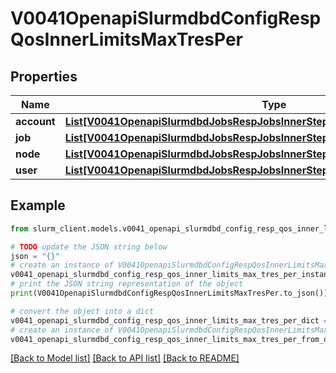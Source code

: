# V0041OpenapiSlurmdbdConfigRespQosInnerLimitsMaxTresPer


## Properties

Name | Type | Description | Notes
------------ | ------------- | ------------- | -------------
**account** | [**List[V0041OpenapiSlurmdbdJobsRespJobsInnerStepsInnerTresRequestedMaxInner]**](V0041OpenapiSlurmdbdJobsRespJobsInnerStepsInnerTresRequestedMaxInner.md) | MaxTRESPerAccount | [optional] 
**job** | [**List[V0041OpenapiSlurmdbdJobsRespJobsInnerStepsInnerTresRequestedMaxInner]**](V0041OpenapiSlurmdbdJobsRespJobsInnerStepsInnerTresRequestedMaxInner.md) | MaxTRESPerJob | [optional] 
**node** | [**List[V0041OpenapiSlurmdbdJobsRespJobsInnerStepsInnerTresRequestedMaxInner]**](V0041OpenapiSlurmdbdJobsRespJobsInnerStepsInnerTresRequestedMaxInner.md) | MaxTRESPerNode | [optional] 
**user** | [**List[V0041OpenapiSlurmdbdJobsRespJobsInnerStepsInnerTresRequestedMaxInner]**](V0041OpenapiSlurmdbdJobsRespJobsInnerStepsInnerTresRequestedMaxInner.md) | MaxTRESPerUser | [optional] 

## Example

```python
from slurm_client.models.v0041_openapi_slurmdbd_config_resp_qos_inner_limits_max_tres_per import V0041OpenapiSlurmdbdConfigRespQosInnerLimitsMaxTresPer

# TODO update the JSON string below
json = "{}"
# create an instance of V0041OpenapiSlurmdbdConfigRespQosInnerLimitsMaxTresPer from a JSON string
v0041_openapi_slurmdbd_config_resp_qos_inner_limits_max_tres_per_instance = V0041OpenapiSlurmdbdConfigRespQosInnerLimitsMaxTresPer.from_json(json)
# print the JSON string representation of the object
print(V0041OpenapiSlurmdbdConfigRespQosInnerLimitsMaxTresPer.to_json())

# convert the object into a dict
v0041_openapi_slurmdbd_config_resp_qos_inner_limits_max_tres_per_dict = v0041_openapi_slurmdbd_config_resp_qos_inner_limits_max_tres_per_instance.to_dict()
# create an instance of V0041OpenapiSlurmdbdConfigRespQosInnerLimitsMaxTresPer from a dict
v0041_openapi_slurmdbd_config_resp_qos_inner_limits_max_tres_per_from_dict = V0041OpenapiSlurmdbdConfigRespQosInnerLimitsMaxTresPer.from_dict(v0041_openapi_slurmdbd_config_resp_qos_inner_limits_max_tres_per_dict)
```
[[Back to Model list]](../README.md#documentation-for-models) [[Back to API list]](../README.md#documentation-for-api-endpoints) [[Back to README]](../README.md)


